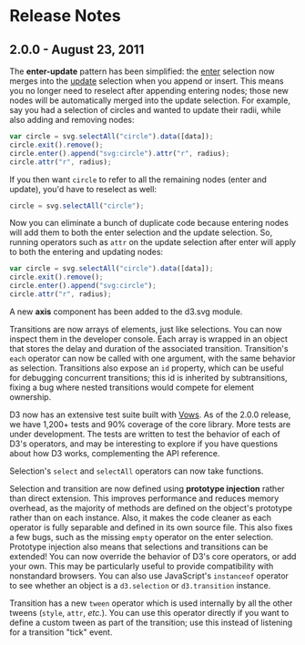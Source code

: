# Release Notes

## 2.0.0 - August 23, 2011

The **enter-update** pattern has been simplified: the [enter](Selections#wiki-enter) selection now merges into the [update](Selections#wiki-data) selection when you append or insert. This means you no longer need to reselect after appending entering nodes; those new nodes will be automatically merged into the update selection. For example, say you had a selection of circles and wanted to update their radii, while also adding and removing nodes:

```javascript
var circle = svg.selectAll("circle").data([data]);
circle.exit().remove();
circle.enter().append("svg:circle").attr("r", radius);
circle.attr("r", radius);
```

If you then want `circle` to refer to all the remaining nodes (enter and update), you'd have to reselect as well:

```javascript
circle = svg.selectAll("circle");
```

Now you can eliminate a bunch of duplicate code because entering nodes will add them to both the enter selection and the update selection. So, running operators such as `attr` on the update selection after enter will apply to both the entering and updating nodes:

```javascript
var circle = svg.selectAll("circle").data([data]);
circle.exit().remove();
circle.enter().append("svg:circle");
circle.attr("r", radius);
```

A new **axis** component has been added to the d3.svg module.

Transitions are now arrays of elements, just like selections. You can now inspect them in the developer console. Each array is wrapped in an object that stores the delay and duration of the associated transition. Transition's `each` operator can now be called with one argument, with the same behavior as selection. Transitions also expose an `id` property, which can be useful for debugging concurrent transitions; this id is inherited by subtransitions, fixing a bug where nested transitions would compete for element ownership.

D3 now has an extensive test suite built with [Vows](http://vowsjs.org). As of the 2.0.0 release, we have 1,200+ tests and 90% coverage of the core library. More tests are under development. The tests are written to test the behavior of each of D3's operators, and may be interesting to explore if you have questions about how D3 works, complementing the API reference.

Selection's `select` and `selectAll` operators can now take functions.

Selection and transition are now defined using **prototype injection** rather than direct extension. This improves performance and reduces memory overhead, as the majority of methods are defined on the object's prototype rather than on each instance. Also, it makes the code cleaner as each operator is fully separable and defined in its own source file. This also fixes a few bugs, such as the missing `empty` operator on the enter selection. Prototype injection also means that selections and transitions can be extended! You can now override the behavior of D3's core operators, or add your own. This may be particularly useful to provide compatibility with nonstandard browsers. You can also use JavaScript's `instanceof` operator to see whether an object is a `d3.selection` or `d3.transition` instance.

Transition has a new `tween` operator which is used internally by all the other tweens (`style`, `attr`, *etc.*). You can use this operator directly if you want to define a custom tween as part of the transition; use this instead of listening for a transition "tick" event.
